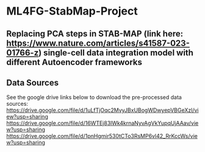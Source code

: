 # ML4FG-StabMap-Project

## Replacing PCA steps in STAB-MAP (link here: https://www.nature.com/articles/s41587-023-01766-z) single-cell data integration model with different Autoencoder frameworks

## Data Sources
See the google drive links below to download the pre-processed data sources:
https://drive.google.com/file/d/1uLfTjOqc2MvyJBxUBogWDwyepVBGeXzl/view?usp=sharing
https://drive.google.com/file/d/16WTEj83lWk4krnaNyvAgVkYupqUjAAav/view?usp=sharing
https://drive.google.com/file/d/1pnHgmir530tCTo3RsMP6vl42_RrKccWs/view?usp=sharing
